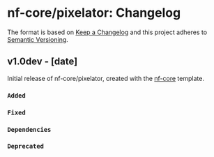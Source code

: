 # nf-core/pixelator: Changelog

The format is based on [Keep a Changelog](https://keepachangelog.com/en/1.0.0/)
and this project adheres to [Semantic Versioning](https://semver.org/spec/v2.0.0.html).

## v1.0dev - [date]

Initial release of nf-core/pixelator, created with the [nf-core](https://nf-co.re/) template.

### `Added`

### `Fixed`

### `Dependencies`

### `Deprecated`
